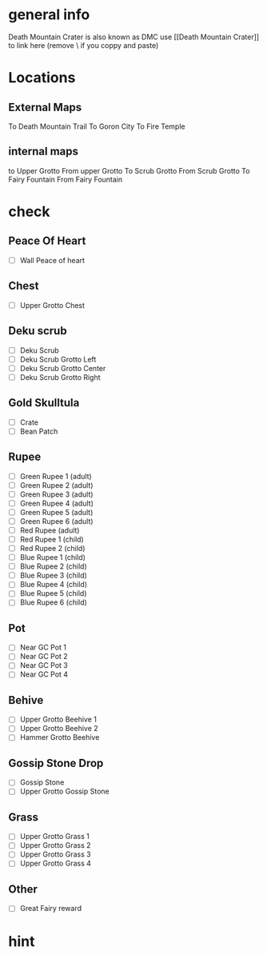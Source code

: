# general info 
Death Mountain Crater is also known as DMC use \[\[Death Mountain Crater]] to link here (remove \\ if you coppy and paste)
# Locations
## External Maps
To Death Mountain Trail
To Goron City
To Fire Temple
## internal maps
to Upper Grotto
From upper Grotto
To Scrub Grotto
From Scrub Grotto
To Fairy Fountain
From Fairy Fountain

# check
## Peace Of Heart
- [ ] Wall Peace of heart
## Chest
- [ ] Upper Grotto Chest
## Deku scrub
- [ ] Deku Scrub 
- [ ] Deku Scrub Grotto Left 
- [ ] Deku Scrub Grotto Center
- [ ] Deku Scrub Grotto Right
## Gold Skulltula
- [ ] Crate
- [ ] Bean Patch
## Rupee
- [ ] Green Rupee 1 (adult)
- [ ] Green Rupee 2 (adult)
- [ ] Green Rupee 3 (adult)
- [ ] Green Rupee 4 (adult)
- [ ] Green Rupee 5 (adult)
- [ ] Green Rupee 6 (adult)
- [ ] Red Rupee (adult)
- [ ] Red Rupee 1 (child)
- [ ] Red Rupee 2 (child)
- [ ] Blue Rupee 1 (child)
- [ ] Blue Rupee 2 (child)
- [ ] Blue Rupee 3 (child)
- [ ] Blue Rupee 4 (child)
- [ ] Blue Rupee 5 (child)
- [ ] Blue Rupee 6 (child)
## Pot
- [ ] Near GC Pot 1
- [ ] Near GC Pot 2
- [ ] Near GC Pot 3
- [ ] Near GC Pot 4
## Behive
- [ ] Upper Grotto Beehive 1
- [ ] Upper Grotto Beehive 2
- [ ] Hammer Grotto Beehive
## Gossip Stone Drop
- [ ] Gossip Stone
- [ ] Upper Grotto Gossip Stone
## Grass
- [ ] Upper Grotto Grass 1
- [ ] Upper Grotto Grass 2
- [ ] Upper Grotto Grass 3
- [ ] Upper Grotto Grass 4
## Other
- [ ] Great Fairy reward
# hint